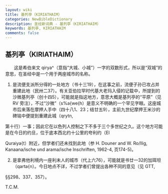 ```yaml
---
layout: wiki
title: 基列亭（KIRIATHAIM）
categories: NewBibleDictionary
description: 圣经新词典 - 基列亭（KIRIATHAIM）
keywords: 基列亭, KIRIATHAIM
comments: false
---
```


## 基列亭（KIRIATHAIM）

　　这是希伯来文 qirya^（意指“大城、小城”）一字的双数形式，所以是“双城”的意思，在圣经中是一个用于两座城市的名称。

1. 是流便支派所分得的一处地方（书十三19），在这事之前，流便子孙已攻占并重建此地（民卅二37）。有关亚伯拉罕时代基大老玛入侵的记载中，所提到的沙微基列亭（创十四5），可能就是指这地方，意思大概是基列亭的“平原”（见 RV 旁注），不过“沙微”（s%a{we{h）是意义不明确的一个罕见字眼。这座城市后来落在摩押人手中（四十八1、23；结廿五9），主前九世纪摩押王米沙的碑铭中便提到重建此城（qrytn,

第十行）一事；因此它在以色列人控制之下不多于三个多世纪之久。这个地方可能是在今日的约旦，位于底本西北约十公里的夸利约（El

Quraiya{t）附近，但学者们还未找到此地（参 H. Douner and W. Ro/llig, Kanaana/ische und arama/ische Inschriften, 1962-4, 页174-5)。

2. 是拿弗他利境内一座利未人的城市（代上六76），可能就是书廿一32的加珥坦（qarta{n）。今日地点不详，不过学者们曾提出各种不同的意见（见 GTT,

§§298、337、357）。

T.C.M.








